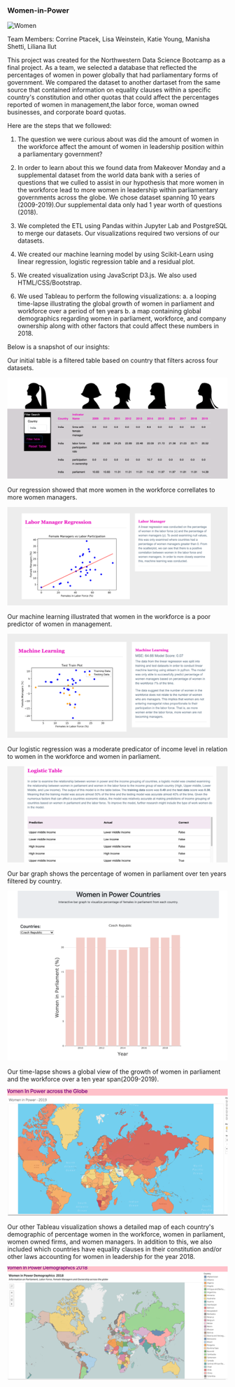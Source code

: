 ### Women-in-Power

![Women](https://media.giphy.com/media/rHs3ZuhIV25vE9mbuR/giphy.gif)

 Team Members:
    Corrine Ptacek,
    Lisa Weinstein,
    Katie Young,
    Manisha Shetti,
    Liliana Ilut
 
This project was created for the Northwestern Data Science Bootcamp as a final project.  As a team, we selected a database that reflected the percentages of women in power globally that had parliamentary forms of government.  We compared the dataset to another dartaset from the same source  that contained information on equality clauses within a specific country's constitution and other quotas that could affect the percentages reported of women in management,the labor force, woman owned businesses, and corporate board quotas.   

Here are the steps that we followed:

1.  The question we were curious about was did the amount of women in the workforce affect the amount of women in leadership position within a parliamentary government?

2. In order to learn about this we found data from Makeover Monday and a supplemental dataset from the world data bank with a series of questions that we culled to assist in our hypothesis that more women in the workforce lead to more women in leadership within parliamentary governments across the globe. We chose dataset spanning 10 years (2009-2019).Our supplemental data only had 1 year worth of questions (2018). 

3. We completed the ETL using Pandas within Jupyter Lab and PostgreSQL to merge our datasets. Our visualizations required two versions of our datasets. 

4. We created our machine learning model by using Scikit-Learn using linear regression, logistic regression table and a residual plot. 

5. We created visualization using JavaScript D3.js.  We also used HTML/CSS/Bootstrap.

6.  We used Tableau to perform the following visualizations:
    a.  a looping time-lapse illustrating the global growth of women in parliament and workforce over a period of ten years
    b.  a map containing global demographics regarding women in parliament, workforce, and company ownership along with other factors that could affect these numbers in 2018. 

Below is a snapshot of our insights:

Our initial  table is a filtered table based on country that filters across four datasets.

![Table](screenshots/filter_table.png)

Our regression showed that more women in the workforce correllates to more women managers. 

![Regression](screenshots/regression.png)

Our machine learning illustrated that women in the workforce is a poor predictor of women in management. 

![Machine Learning](screenshots/machine_learning.png)

Our logistic regression was a moderate predicator of income level in relation to women in the workforce and women in parliament.

![Logistic Table](screenshots/logistic_table.png)

Our bar graph shows the percentage of women in parliament over ten years filtered by country.

![Bar Graph](screenshots/bar_graph.png)

Our time-lapse shows a global view of the growth of women in parliament and the workforce over a ten year span(2009-2019). 

![Timelapse](screenshots/timelapse.png)

Our other Tableau visualization shows a detailed map of each country's demographic of percentage women in the workforce, women in parliament, women owned firms, and women managers.  In addition to this, we also included which countries have equality clauses in their constitution and/or other laws accounting for women in leadership for the year 2018. 

![Demographic](screenshots/demographic.png)
